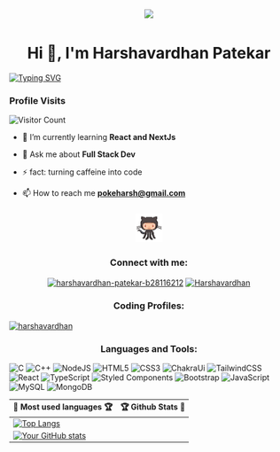 <h1 align="center"> <a href="#"><img width="50%" height="auto" src="https://media0.giphy.com/media/v1.Y2lkPTc5MGI3NjExZzdnbzk0MWcycWcycjVtanM3b2p5cmxlYnByaTFzNGNteWFsczI4ciZlcD12MV9pbnRlcm5hbF9naWZfYnlfaWQmY3Q9Zw/HzPtbOKyBoBFsK4hyc/giphy.gif" height="175px"/></a></h1>

<h1 align="center">Hi 👋, I'm Harshavardhan Patekar </h1>

  
[![Typing SVG](https://readme-typing-svg.herokuapp.com?font=monospace&color=%36BCF7FF&vCenter=true&lines=A+Passionate+Software+Engineer;Tech+Enthusiast;Opensource+Contributor)](https://git.io/typing-svg)

<h3>Profile Visits</h3>

![Visitor Count](https://profile-counter.glitch.me/hupatekar17/count.svg)


- 🌱 I’m currently learning **React and NextJs**

- 💬 Ask me about **Full Stack Dev**

- ⚡ fact: turning caffeine into code 

- 📫 How to reach me **pokeharsh@gmail.com**

<h3 align="center"><img width="10%" height="auto" src="https://raw.githubusercontent.com/iCharlesZ/FigureBed/master/img/octocat.gif"/></h3>
<h3 align="center" > Connect with me: </h3>
<p align="center">
  <a href="https://www.linkedin.com/in/hupatekar17/" target="blank"><img align="center" src="https://img.shields.io/badge/Harshavardhan Patekar-0077B5?style=for-the-badge&logo=linkedin&logoColor=white" alt="harshavardhan-patekar-b28116212"  /></a>
  <a href="https://twitter.com/HUPat_" target="blank"><img align="center" src="https://img.shields.io/badge/Harshavardhan-%231DA1F2.svg?style=for-the-badge&logo=Twitter&logoColor=white" alt="Harshavardhan"  /></a>
 
</p>

<h3 align="center">Coding Profiles:</h3>
<p align="center">

<a href="https://leetcode.com/Harshavardhan17/" target="blank"><img align="center" src="https://img.shields.io/badge/harshavardhan-000000?style=for-the-badge&logo=LeetCode&logoColor=#d16c06" alt="harshavardhan"/></a>
</p>

<h3 align="center">Languages and Tools:</h3>

  ![C](https://img.shields.io/badge/c-%2300599C.svg?style=for-the-badge&logo=c&logoColor=white)
  ![C++](https://img.shields.io/badge/c++-%2300599C.svg?style=for-the-badge&logo=c%2B%2B&logoColor=white)
  ![NodeJS](https://img.shields.io/badge/node.js-6DA55F?style=for-the-badge&logo=node.js&logoColor=white)
  ![HTML5](https://img.shields.io/badge/html5-%23E34F26.svg?style=for-the-badge&logo=html5&logoColor=white)
  ![CSS3](https://img.shields.io/badge/css3-%231572B6.svg?style=for-the-badge&logo=css3&logoColor=white)
  ![ChakraUi](https://img.shields.io/badge/Chakra--UI-319795?style=for-the-badge&logo=chakra-ui&logoColor=white)
  ![TailwindCSS](https://img.shields.io/badge/Tailwind_CSS-38B2AC?style=for-the-badge&logo=tailwind-css&logoColor=white)
  ![React](https://img.shields.io/badge/react-%2320232a.svg?style=for-the-badge&logo=react&logoColor=%2361DAFB)
  ![TypeScript](https://img.shields.io/badge/typescript-%23007ACC.svg?style=for-the-badge&logo=typescript&logoColor=white)
  ![Styled Components](https://img.shields.io/badge/styled--components-DB7093?style=for-the-badge&logo=styled-components&logoColor=white)
  ![Bootstrap](https://img.shields.io/badge/bootstrap-%23563D7C.svg?style=for-the-badge&logo=bootstrap&logoColor=white)
  ![JavaScript](https://img.shields.io/badge/JavaScript-%6DA55F?style=for-the-badge&logo=javascript&logoColor=white)
  ![MySQL](https://img.shields.io/badge/mysql-%2300f.svg?style=for-the-badge&logo=mysql&logoColor=white)
  ![MongoDB](https://img.shields.io/badge/MongoDB-%234ea94b.svg?style=for-the-badge&logo=mongodb&logoColor=white)


<!--![](./profile-3d-contrib/profile-night-view.svg)-->

|🎯 Most used languages 🏆| 🏆 Github Stats 🔭|
|----------------------------------|----------------------------|
|[![Top Langs](https://github-readme-stats.vercel.app/api/top-langs/?username=hupatekar17&theme=midnight-purple&layout=compact&hide=css,html)](https://github.com/anuraghazra/github-readme-stats) | 
[![Your GitHub stats](https://github-readme-stats.vercel.app/api?username=hupatekar17&show_icons=true&theme=midnight-purple&hide_title=true)](https://github.com/hupatekar17)|
